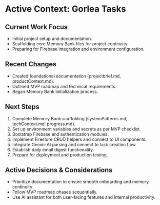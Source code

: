 # Active Context: Gorlea Tasks

## Current Work Focus

- Initial project setup and documentation.
- Scaffolding core Memory Bank files for project continuity.
- Preparing for Firebase integration and environment configuration.

## Recent Changes

- Created foundational documentation (projectbrief.md, productContext.md).
- Outlined MVP roadmap and technical requirements.
- Began Memory Bank initialization process.

## Next Steps

1. Complete Memory Bank scaffolding (systemPatterns.md, techContext.md, progress.md).
2. Set up environment variables and secrets as per MVP checklist.
3. Bootstrap Firebase and authentication modules.
4. Implement Firestore CRUD helpers and connect to UI components.
5. Integrate Gemini AI parsing and connect to task creation flow.
6. Establish daily email digest functionality.
7. Prepare for deployment and production testing.

## Active Decisions & Considerations

- Prioritize documentation to ensure smooth onboarding and memory continuity.
- Follow MVP roadmap phases sequentially.
- Use AI assistant for both user-facing features and internal productivity.
